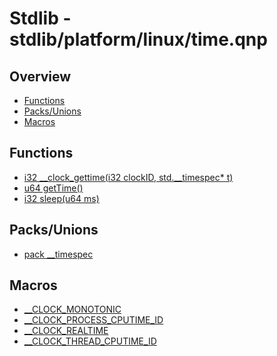 
# Stdlib - stdlib/platform/linux/time.qnp

## Overview
 - [Functions](#functions)
 - [Packs/Unions](#packs-unions)
 - [Macros](#macros)


## Functions
 - [i32 __clock_gettime(i32 clockID, std.__timespec* t)]()
 - [u64 getTime()]()
 - [i32 sleep(u64 ms)]()

## Packs/Unions
 - [pack __timespec]()

## Macros
 - [__CLOCK_MONOTONIC]()
 - [__CLOCK_PROCESS_CPUTIME_ID]()
 - [__CLOCK_REALTIME]()
 - [__CLOCK_THREAD_CPUTIME_ID]()

